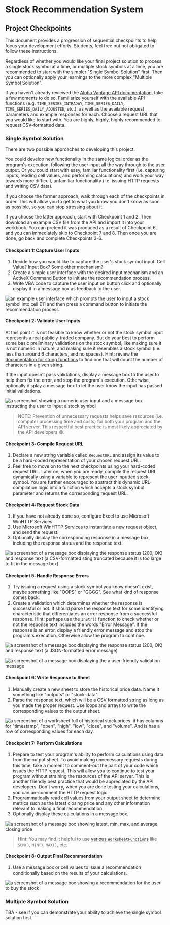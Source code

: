 # Stock Recommendation System

## Project Checkpoints

This document provides a progression of sequential checkpoints to help focus your development efforts. Students, feel free but not obligated to follow these instructions.

Regardless of whether you would like your final project solution to process a single stock symbol at a time, or multiple stock symbols at a time, you are recommended to start with the simpler "Single Symbol Solution" first. Then you can optionally apply your learnings to the more complex "Multiple Symbol Solution".

If you haven't already reviewed the [Alpha Vantage API documentation](https://www.alphavantage.co/documentation/), take a few moments to do so. Familiarize yourself with the available API functions (e.g. `TIME_SERIES_INTRADAY`, `TIME_SERIES_DAILY`, `TIME_SERIES_DAILY_ADJUSTED`, etc.), as well as the available request parameters and example responses for each. Choose a request URL that you would like to start with. You are highly, highly, highly recommended to request CSV-formatted data.

### Single Symbol Solution

There are two possible approaches to developing this project.

You could develop new functionality in the same logical order as the program's execution, following the user input all the way through to the user output. Or you could start with easy, familiar functionality first (i.e. capturing inputs, reading cell values, and performing calculations) and work your way towards more difficult, unfamiliar functionality (i.e. issuing HTTP requests and writing CSV data).

If you choose the former approach, walk through each of the checkpoints in order. This will allow you to get to what you know you don't know as soon as possible, so you can stop stressing about it.

If you choose the latter approach, start with Checkpoint 1 and 2. Then download an example CSV file from the API and import it into your workbook. You can pretend it was produced as a result of Checkpoint 6, and you can immediately skip to Checkpoint 7 and 8. Then once you are done, go back and complete Checkpoints 3-6.

#### Checkpoint 1: Capture User Inputs

  1. Decide how you would like to capture the user's stock symbol input. Cell Value? Input Box? Some other mechanism?
  2. Create a simple user interface with the desired input mechanism and an ActiveX Command Button to initiate the recommendation process.
  3. Write VBA code to capture the user input on button click and optionally display it in a message box as feedback to the user.

![an example user interface which prompts the user to input a stock symbol into cell E11 and then press a command button to initiate the recommendation process](example-interface.png)

#### Checkpoint 2: Validate User Inputs

At this point it is not feasible to know whether or not the stock symbol input represents a real publicly-traded company. But do your best to perform some basic preliminary validations on the stock symbol, like making sure it is not numeric in nature, and making sure it resembles a stock symbol (i.e. less than around 6 characters, and no spaces). Hint: review the [documentation for string functions](https://docs.microsoft.com/en-us/dotnet/visual-basic/language-reference/functions/string-functions) to find one that will count the number of characters in a given string.

If the input doesn't pass validations, display a message box to the user to help them fix the error, and stop the program's execution. Otherwise, optionally display a message box to let the user know the input has passed initial validations.

![a screenshot showing a numeric user input and a message box instructing the user to input a stock symbol](example-preliminary-input-validation.png)

> NOTE: Prevention of unnecessary requests helps save resources (i.e. computer processing time and costs) for both your program and the API server. This respectful best practice is most likely appreciated by the API developers :smiley:.

#### Checkpoint 3: Compile Request URL

  1. Declare a new string variable called `RequestURL` and assign its value to be a hard-coded representation of your chosen request URL.
  2. Feel free to move on to the next checkpoints using your hard-coded request URL. Later on, when you are ready, compile the request URL dynamically using a variable to represent the user inputted stock symbol. You are further encouraged to abstract this dynamic URL-compilation logic into a function which accepts a stock symbol parameter and returns the corresponding request URL.

#### Checkpoint 4: Request Stock Data

  1. If you have not already done so, configure Excel to use Microsoft WinHTTP Services.
  2. Use Microsoft WinHTTP Services to instantiate a new request object, and send the request.
  3. Optionally display the corresponding response in a message box, including the response status and the response text.

![a screenshot of a message box displaying the response status (200, OK) and response text (a CSV-formatted sting truncated because it is too large to fit in the message box)](example-response.png)

#### Checkpoint 5: Handle Response Errors

  1. Try issuing a request using a stock symbol you know doesn't exist, maybe something like "OOPS" or "GGGG". See what kind of response comes back.
  2. Create a validation which determines whether the response is successful or not. It should parse the response text for some identifying characteristic that differentiates an error response from a successful response. Hint: perhaps use the `InStr()` function to check whether or not the response text includes the words "Error Message". If the response is an error, display a friendly error message and stop the program's execution. Otherwise allow the program to continue.

![a screenshot of a message box displaying the response status (200, OK) and response text (a JSON-formatted error message)](example-error-response.png)

![a screenshot of a message box displaying the a user-friendly validation message](example-response-validation.png)

#### Checkpoint 6: Write Response to Sheet

  1. Manually create a new sheet to store the historical price data. Name it something like "outputs" or "stock-data".
  2. Parse the response text, which will be a CSV formatted string as long as you made the proper request. Use loops and arrays to write the corresponding values to the output sheet.

![a screenshot of a worksheet full of historical stock prices. it has columns for "timestamp", "open", "high", "low", "close", and "volume". And is has a row of corresponding values for each day.](example-output-sheet.png)

#### Checkpoint 7: Perform Calculations

  1. Prepare to test your program's ability to perform calculations using data from the output sheet. To avoid making unnecessary requests during this time, take a moment to comment-out the part of your code which issues the HTTP request. This will allow you to continue to test your program without straining the resources of the API server. This is another friendly best practice that would be appreciated by the API developers. Don't worry, when you are done testing your calculations, you can un-comment the HTTP request logic.
  2. Programmatically read cell values from your output sheet to determine metrics such as the latest closing price and any other information relevant to making a final recommendation.
  3. Optionally display these calculations in a message box.

![a screenshot of a message box showing latest, min, max, and average closing price](example-calculations.png)

> Hint: You may find it helpful to use [various `WorksheetFunction`s](https://msdn.microsoft.com/en-us/vba/excel-vba/articles/using-excel-worksheet-functions-in-visual-basic) like `SUM()`, `MIN()`, `MAX()`, etc.

#### Checkpoint 8: Output Final Recommendation

  1. Use a message box or cell values to issue a recommendation conditionally based on the results of your calculations.

![a screenshot of a message box showing a recommendation for the user to buy the stock](example-recommendation.png)

### Multiple Symbol Solution

TBA - see if you can demonstrate your ability to achieve the single symbol solution first.
